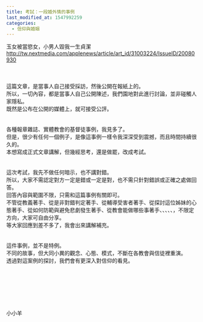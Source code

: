 ```yaml
---
title: 考試：一段婚外情的事例
last_modified_at: 1547992259
categories:
  - 信仰與婚姻
---
```


玉女被當慾女，小男人毀我一生貞潔<br>http://tw.nextmedia.com/applenews/article/art_id/31003224/IssueID/20080930<br><br><br><br><!--more-->這篇文章，是當事人自己接受採訪，然後公開在報紙上的。<br>所以，一切內容，都是當事人自己公開陳述，我們園地對此進行討論，並非碰觸人家隱私。<br>既然是公布在公開的媒體上，就可接受公評。<br><br><br>各種報章雜誌、實體教會的基督徒事例，我見多了。<br>但是，很少有任何一個例子，是像這事例一樣令我深深受到震撼，而且時間持續很久的。<br>本想寫成正式文章講解，但幾經思考，還是做罷，改成考試。<br><br><br>這次考試，我先不做任何暗示，也不講對錯。<br>所以，大家不需認定對方一定是錯或一定是對，也不需只針對錯誤或正確之處做回答。<br>回答內容與範圍不限，只需和這篇事例有關即可。<br>不管從教義著手、從是非對錯判定著手、從輔導受害者著手、從探討這位姊妹的心態著手、從如何防範與避免悲劇發生著手、從教會能做哪些事著手、、、、、，不限定方向，大家可自由分享。<br>等大家回應到差不多了，我會出來講解補充。<br><br><br>這件事例，並不是特例。<br>不同的故事，但大同小異的觀念、心態、模式，不斷在各教會與信徒裡重演。<br>透過對這案例的探討，我們會有更深入對信仰的看見。<br><br><br><br><br><br><br><br>小小羊<br><br><br><br><br><br>
